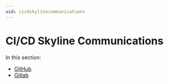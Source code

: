 ```yaml
---
uid: cicdskylinecommunications
---
```


# CI/CD Skyline Communications

In this section:

- [GitHub](xref:cicd_skylinecommunications_gerritandjenkins)
- [Gitlab](xref:cicd_skylinecommunications_github)
